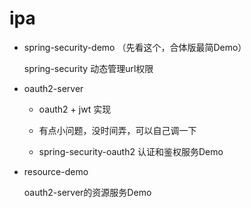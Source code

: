 # ipa

- spring-security-demo （先看这个，合体版最简Demo）

    spring-security 动态管理url权限
    
- oauth2-server 
 
    - oauth2 + jwt 实现
    
    - 有点小问题，没时间弄，可以自己调一下
    
    - spring-security-oauth2 认证和鉴权服务Demo 
    
- resource-demo 
    
    oauth2-server的资源服务Demo 